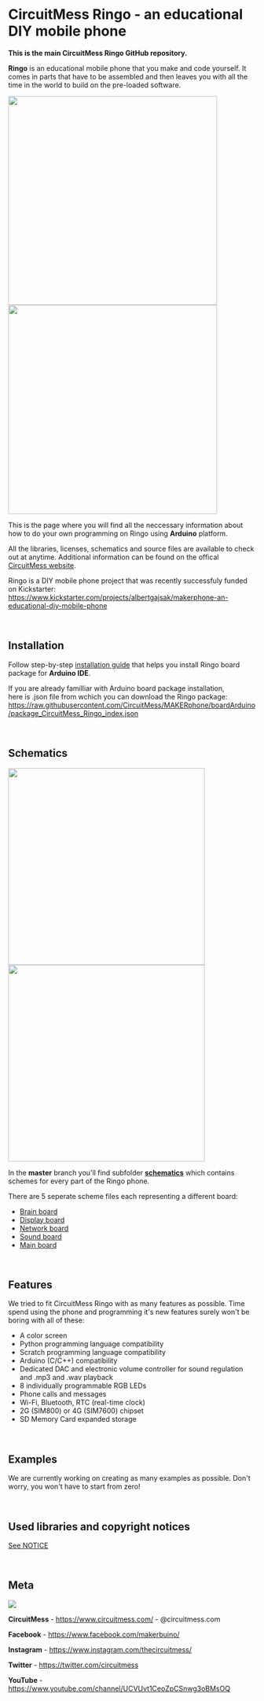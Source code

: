 
# CircuitMess Ringo - an educational DIY mobile phone

**This is the main CircuitMess Ringo GitHub repository.**

**Ringo** is an educational mobile phone that you make and code yourself. It comes in parts that have to be assembled and then leaves you with all the time in the world to build on the pre-loaded software.

<img src="https://www.circuitmess.com/wp-content/uploads/Makerphone_crop_523x768-1.png" width="425"/> <img src="https://www.circuitmess.com/wp-content/uploads/DSC05978_1024x683crop-1.jpg" width="425"/>

This is the page where you will find all the neccessary information about how to do your own programming on Ringo using **Arduino** platform.

All the libraries, licenses, schematics and source files are available to check out at anytime. Additional information can be found on the offical [CircuitMess website](https://www.circuitmess.com/).

Ringo is a DIY mobile phone project that was recently successfuly funded on Kickstarter:
https://www.kickstarter.com/projects/albertgajsak/makerphone-an-educational-diy-mobile-phone

<br/>


## Installation

Follow step-by-step [installation guide](https://github.com/CircuitMess/MAKERphone/blob/boardArduino/Installation.md) that helps you install Ringo board package for **Arduino IDE**.

If you are already familliar with Arduino board package installation,  
 here is .json file from wchich you can download the Ringo package:  
https://raw.githubusercontent.com/CircuitMess/MAKERphone/boardArduino/package_CircuitMess_Ringo_index.json

<br/>

## Schematics

<img src="https://www.circuitmess.com/wp-content/uploads/DSC05443_1024x683-1.jpg" width="400"/> <img src="https://www.circuitmess.com/wp-content/uploads/DSC05437_1024x683-1.jpg" width="400"/>

In the **master** branch you'll find subfolder [**schematics**](https://github.com/CircuitMess/MAKERphone/tree/master/schematics) which contains schemes for every part of the Ringo phone.

There are 5 seperate scheme files each representing a different board:

 * [Brain board](https://github.com/CircuitMess/MAKERphone/blob/master/schematics/MAKERphone-Brain-board-schematics.pdf)
 * [Display board](https://github.com/CircuitMess/MAKERphone/blob/master/schematics/MAKERphone-Display-board-schematics.pdf)
 * [Network board](https://github.com/CircuitMess/MAKERphone/blob/master/schematics/MAKERphone-Network-board-schematics-2.pdf)
 * [Sound board](https://github.com/CircuitMess/MAKERphone/blob/master/schematics/MAKERphone-Sound-board-schematics-1.pdf)
 * [Main board](https://github.com/CircuitMess/MAKERphone/blob/master/schematics/MAKERphone-main-board-schematics.pdf)

 <br/>

## Features

We tried to fit CircuitMess Ringo with as many features as possible. Time spend using the phone and programming it's new features surely won't be boring with all of these: 

* A color screen
* Python programming language compatibility
* Scratch programming language compatibility
* Arduino (C/C++) compatibility
* Dedicated DAC and electronic volume controller for sound regulation and .mp3 and .wav playback 
* 8 individually programmable RGB LEDs
* Phone calls and messages
* Wi-Fi, Bluetooth, RTC (real-time clock)
* 2G (SIM800) or 4G (SIM7600) chipset
* SD Memory Card expanded storage


 <br/>

 ## Examples

We are currently working on creating as many examples as possible. Don't worry, you won't have to start from zero!

 <br/>

## Used libraries and copyright notices
[See NOTICE](https://github.com/CircuitMess/MAKERphone/blob/master/NOTICE.md)

 <br/>

## Meta


<img src="https://www.circuitmess.com/wp-content/uploads/CM-Meta-BlackHQ2.png">


**CircuitMess** - https://www.circuitmess.com/ - @circuitmess.com

**Facebook** - https://www.facebook.com/makerbuino/

**Instagram** - https://www.instagram.com/thecircuitmess/

**Twitter** - https://twitter.com/circuitmess 

**YouTube** - https://www.youtube.com/channel/UCVUvt1CeoZpCSnwg3oBMsOQ


